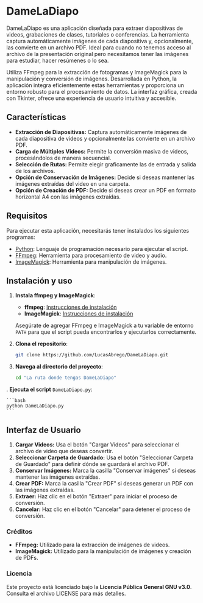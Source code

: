 # DameLaDiapo

DameLaDiapo es una aplicación diseñada para extraer diapositivas de videos, grabaciones de clases, tutoriales o conferencias. La herramienta captura automáticamente imágenes de cada diapositiva y, opcionalmente, las convierte en un archivo PDF. Ideal para cuando no tenemos acceso al archivo de la presentación original pero necesitamos tener las imágenes para estudiar, hacer resúmenes o lo sea. 

Utiliza FFmpeg para la extracción de fotogramas y ImageMagick para la manipulación y conversión de imágenes. Desarrollada en Python, la aplicación integra eficientemente estas herramientas y proporciona un entorno robusto para el procesamiento de datos. La interfaz gráfica, creada con Tkinter, ofrece una experiencia de usuario intuitiva y accesible.

## Características

- **Extracción de Diapositivas:** Captura automáticamente imágenes de cada diapositiva de videos y opcionalmente las convierte en un archivo PDF.
- **Carga de Múltiples Videos:** Permite la conversión masiva de videos, procesándolos de manera secuencial.
- **Selección de Rutas:** Permite elegir graficamente las de entrada y salida de los archivos.
- **Opción de Conservación de Imágenes:** Decide si deseas mantener las imágenes extraídas del video en una carpeta.
- **Opción de Creación de PDF:** Decide si deseas crear un PDF en formato horizontal A4 con las imágenes extraídas.




## Requisitos

Para ejecutar esta aplicación, necesitarás tener instalados los siguientes programas:

- [Python](https://www.python.org/downloads/): Lenguaje de programación necesario para ejecutar el script.
- [FFmpeg](https://ffmpeg.org/download.html): Herramienta para procesamiento de video y audio.
- [ImageMagick](https://imagemagick.org/script/download.php): Herramienta para manipulación de imágenes.


## Instalación y uso

1. **Instala ffmpeg y ImageMagick**:

    - **ffmpeg**: [Instrucciones de instalación](https://ffmpeg.org/download.html)
    - **ImageMagick**: [Instrucciones de instalación](https://imagemagick.org/script/download.php)
     
    Asegúrate de agregar FFmpeg e ImageMagick a tu variable de entorno `PATH` para que el script pueda encontrarlos y ejecutarlos correctamente.
   
2. **Clona el repositorio**:

    ```bash
    git clone https://github.com/LucasAbrego/DameLaDiapo.git
    ```

3. **Navega al directorio del proyecto**:

    ```bash
    cd "La ruta donde tengas DameLaDiapo"
    ```

. **Ejecuta el script** `DameLaDiapo.py`:

    ```bash
    python DameLaDiapo.py
    ```



## Interfaz de Usuario
1. **Cargar Videos:** Usa el botón "Cargar Videos" para seleccionar el archivo de video que deseas convertir.
2. **Seleccionar Carpeta de Guardado:** Usa el botón "Seleccionar Carpeta de Guardado" para definir dónde se guardará el archivo PDF.
3. **Conservar Imágenes:** Marca la casilla "Conservar imágenes" si deseas mantener las imágenes extraídas.
4. **Crear PDF:** Marca la casilla "Crear PDF" si deseas generar un PDF con las imágenes extraídas.
5. **Extraer:** Haz clic en el botón "Extraer" para iniciar el proceso de conversión.
6. **Cancelar:** Haz clic en el botón "Cancelar" para detener el proceso de conversión.

### Créditos
- **FFmpeg:** Utilizado para la extracción de imágenes de videos.
- **ImageMagick:** Utilizado para la manipulación de imágenes y creación de PDFs.


### Licencia
Este proyecto está licenciado bajo la **Licencia Pública General GNU v3.0**. Consulta el archivo LICENSE para más detalles.
